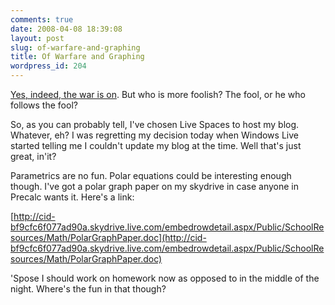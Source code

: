 ```yaml
---
comments: true
date: 2008-04-08 18:39:08
layout: post
slug: of-warfare-and-graphing
title: Of Warfare and Graphing
wordpress_id: 204
---
```


[Yes, indeed, the war is on](http://ponspk.blogspot.com/2008/04/wat.html). But who is more foolish? The fool, or he who follows the fool?

So, as you can probably tell, I've chosen Live Spaces to host my blog. Whatever, eh? I was regretting my decision today when Windows Live started telling me I couldn't update my blog at the time. Well that's just great, in'it?

Parametrics are no fun. Polar equations could be interesting enough though. I've got a polar graph paper on my skydrive in case anyone in Precalc wants it. Here's a link:

[http://cid-bf9cfc6f077ad90a.skydrive.live.com/embedrowdetail.aspx/Public/SchoolResources/Math/PolarGraphPaper.doc](http://cid-bf9cfc6f077ad90a.skydrive.live.com/embedrowdetail.aspx/Public/SchoolResources/Math/PolarGraphPaper.doc)

'Spose I should work on homework now as opposed to in the middle of the night. Where's the fun in that though?
